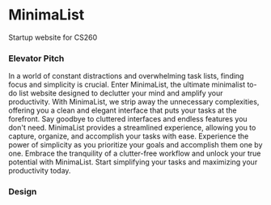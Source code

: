 # MinimaList
Startup website for CS260

### Elevator Pitch

In a world of constant distractions and overwhelming task lists, finding focus and simplicity is crucial. Enter MinimaList, the ultimate minimalist to-do list website designed to declutter your mind and amplify your productivity. With MinimaList, we strip away the unnecessary complexities, offering you a clean and elegant interface that puts your tasks at the forefront. Say goodbye to cluttered interfaces and endless features you don't need. MinimaList provides a streamlined experience, allowing you to capture, organize, and accomplish your tasks with ease. Experience the power of simplicity as you prioritize your goals and accomplish them one by one. Embrace the tranquility of a clutter-free workflow and unlock your true potential with MinimaList. Start simplifying your tasks and maximizing your productivity today.

### Design
